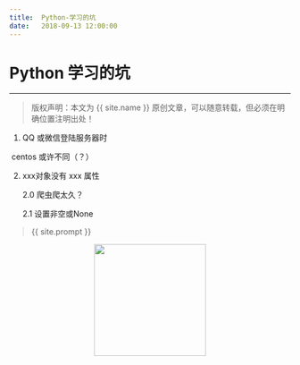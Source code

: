 ```yaml
---             
title:  Python-学习的坑
date:   2018-09-13 12:00:00
---
```

# Python 学习的坑

***
> 版权声明：本文为 {{ site.name }} 原创文章，可以随意转载，但必须在明确位置注明出处！

1. QQ 或微信登陆服务器时

​        centos 或许不同（？）

2. xxx对象没有 xxx 属性

   2.0 爬虫爬太久？

   2.1 设置非空或None

> {{ site.prompt }}

<div  align="center">
<img src="https://rengui520.github.io/images/wechart.jpg" width = "200" height = "200"/>